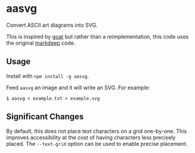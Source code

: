 # aasvg

Convert ASCII art diagrams into SVG.

This is inspired by [goat](https://github.com/blampe/goat) but rather than a
reimplementation, this code uses the original
[markdeep](https://casual-effects.com/markdeep/) code.

## Usage

Install with `npm install -g aasvg`.

Feed `aasvg` an image and it will write an SVG.  For example:

```
$ aasvg < example.txt > example.svg
```

## Significant Changes

By default, this does not place text characters on a grid one-by-one.  This
improves accessibility at the cost of having characters less precisely placed.
The `--text-grid` option can be used to enable precise placement.
